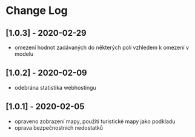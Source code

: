 # Change Log

## [1.0.3] - 2020-02-29
- omezení hodnot zadávaných do některých polí vzhledem k omezení v modelu

## [1.0.2] - 2020-02-09
- odebrána statistika webhostingu

## [1.0.1] - 2020-02-05
- opraveno zobrazení mapy, použití turistické mapy jako podkladu
- oprava bezpečnostních nedostatků
